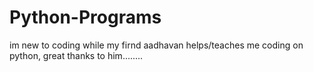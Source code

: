 # Python-Programs
im new to coding while my firnd aadhavan helps/teaches me coding on python, great thanks to him........
